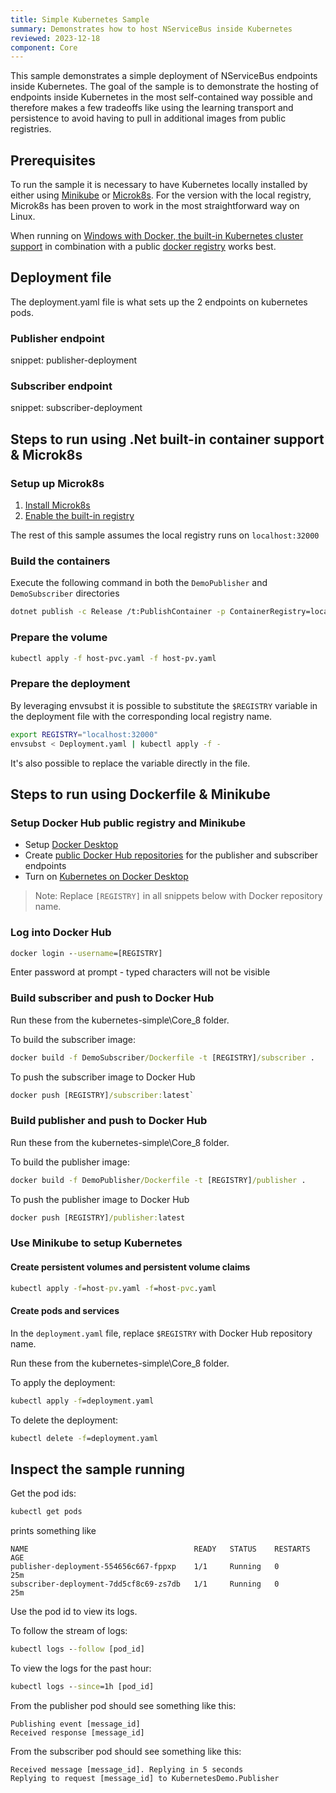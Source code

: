 ```yaml
---
title: Simple Kubernetes Sample
summary: Demonstrates how to host NServiceBus inside Kubernetes
reviewed: 2023-12-18
component: Core
---
```


This sample demonstrates a simple deployment of NServiceBus endpoints inside Kubernetes. The goal of the sample is to demonstrate the hosting of endpoints inside Kubernetes in the most self-contained way possible and therefore makes a few tradeoffs like using the learning transport and persistence to avoid having to pull in additional images from public registries.

## Prerequisites

To run the sample it is necessary to have Kubernetes locally installed by either using [Minikube](https://minikube.sigs.k8s.io/docs/) or [Microk8s](https://microk8s.io). For the version with the local registry, Microk8s has been proven to work in the most straightforward way on Linux.

When running on [Windows with Docker, the built-in Kubernetes cluster support](https://docs.docker.com/desktop/kubernetes/) in combination with a public [docker registry](https://hub.docker.com/) works best.

## Deployment file

The deployment.yaml file is what sets up the 2 endpoints on kubernetes pods.

### Publisher endpoint

snippet: publisher-deployment

### Subscriber endpoint

snippet: subscriber-deployment

## Steps to run using .Net built-in container support & Microk8s

### Setup up Microk8s

1. [Install Microk8s](https://microk8s.io/docs/getting-started)
1. [Enable the built-in registry](https://microk8s.io/docs/registry-built-in)

The rest of this sample assumes the local registry runs on `localhost:32000`

### Build the containers

Execute the following command in both the `DemoPublisher` and `DemoSubscriber` directories 

```bash
dotnet publish -c Release /t:PublishContainer -p ContainerRegistry=localhost:32000
```

### Prepare the volume

```bash
kubectl apply -f host-pvc.yaml -f host-pv.yaml
```

### Prepare the deployment

By leveraging envsubst it is possible to substitute the `$REGISTRY` variable in the deployment file with the corresponding local registry name.

```bash
export REGISTRY="localhost:32000"
envsubst < Deployment.yaml | kubectl apply -f -
```

It's also possible to replace the variable directly in the file.

## Steps to run using Dockerfile & Minikube

### Setup Docker Hub public registry and Minikube

- Setup [Docker Desktop](https://docs.docker.com/desktop/)
- Create [public Docker Hub repositories](https://docs.docker.com/docker-hub/quickstart/) for the publisher and subscriber endpoints
- Turn on [Kubernetes on Docker Desktop](https://docs.docker.com/desktop/kubernetes/)

>Note: Replace `[REGISTRY]` in all snippets below with Docker repository name.

### Log into Docker Hub

```cmd
docker login --username=[REGISTRY]
```

Enter password at prompt - typed characters will not be visible

### Build subscriber and push to Docker Hub

Run these from the kubernetes-simple\Core_8 folder.

To build the subscriber image:

```cmd
docker build -f DemoSubscriber/Dockerfile -t [REGISTRY]/subscriber .
```

To push the subscriber image to Docker Hub

```cmd
docker push [REGISTRY]/subscriber:latest`
```

### Build publisher and push to Docker Hub

Run these from the kubernetes-simple\Core_8 folder.

To build the publisher image:

```cmd
docker build -f DemoPublisher/Dockerfile -t [REGISTRY]/publisher .
```

To push the publisher image to Docker Hub

```cmd
docker push [REGISTRY]/publisher:latest
```

### Use Minikube to setup Kubernetes

#### Create persistent volumes and persistent volume claims

```cmd
kubectl apply -f=host-pv.yaml -f=host-pvc.yaml
```

#### Create pods and services

In the `deployment.yaml` file, replace `$REGISTRY` with Docker Hub repository name.

Run these from the kubernetes-simple\Core_8 folder.

To apply the deployment:

```cmd
kubectl apply -f=deployment.yaml
```

To delete the deployment:

```cmd
kubectl delete -f=deployment.yaml
```

## Inspect the sample running

Get the pod ids:

```cmd
kubectl get pods
```

prints something like

```text
NAME                                     READY   STATUS    RESTARTS   AGE
publisher-deployment-554656c667-fppxp    1/1     Running   0          25m
subscriber-deployment-7dd5cf8c69-zs7db   1/1     Running   0          25m
```

Use the pod id to view its logs.

To follow the stream of logs:

```cmd
kubectl logs --follow [pod_id]
```

To view the logs for the past hour:

```cmd
kubectl logs --since=1h [pod_id]
```

From the publisher pod should see something like this:

```text
Publishing event [message_id]
Received response [message_id]
```

From the subscriber pod should see something like this:

```text
Received message [message_id]. Replying in 5 seconds
Replying to request [message_id] to KubernetesDemo.Publisher
```
